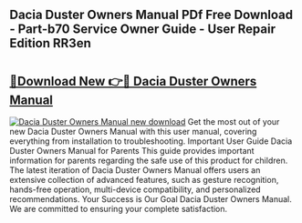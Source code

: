 ## Dacia Duster Owners Manual PDf Free Download - Part-b70 Service Owner Guide - User Repair Edition RR3en

# <h2><a href="http://cf26286.oget.top/?id=Dacia+Duster+Owners+Manual">🔗Download New 👉🔴 Dacia Duster Owners Manual</a></h2>

[![Dacia Duster Owners Manual new download](https://i.imgur.com/5g1atiW.png)](http://cf26286.oget.top/?id=Dacia+Duster+Owners+Manual)
Get the most out of your new Dacia Duster Owners Manual with this user manual, covering everything from installation to troubleshooting. Important User Guide Dacia Duster Owners Manual for Parents This guide provides important information for parents regarding the safe use of this product for children. The latest iteration of Dacia Duster Owners Manual offers users an extensive collection of advanced features, such as gesture recognition, hands-free operation, multi-device compatibility, and personalized recommendations. Your Success is Our Goal Dacia Duster Owners Manual. We are committed to ensuring your complete satisfaction.
